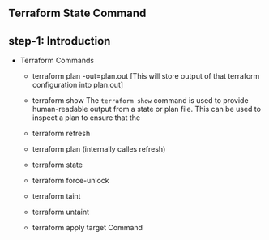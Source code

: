 ## Terraform State Command
## step-1: Introduction 
- Terraform Commands
  - terraform plan  -out=plan.out [This will store output of that terraform configuration into plan.out]

  - terraform show The `terraform show` command is used to provide human-readable output from a state or plan file. This can be used to inspect a plan to ensure that the


  - terraform refresh 
  - terraform plan (internally calles refresh)
  - terraform state
  - terraform force-unlock
  - terraform taint
  - terraform untaint
  - terraform apply target Command
  